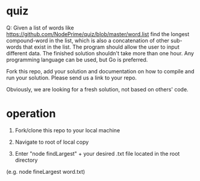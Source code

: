 # quiz


Q: Given a list of words like https://github.com/NodePrime/quiz/blob/master/word.list find the longest compound-word in the list, which is also a concatenation of other sub-words that exist in the list. The program should allow the user to input different data. The finished solution shouldn't take more than one hour. Any programming language can be used, but Go is preferred.


Fork this repo, add your solution and documentation on how to compile and run your solution. Please send us a link to your repo.

Obviously, we are looking for a fresh solution, not based on others' code.


# operation

1) Fork/clone this repo to your local machine


2) Navigate to root of local copy


3) Enter "node findLargest" + your desired .txt file located in the root directory 


  (e.g. node fineLargest word.txt)
